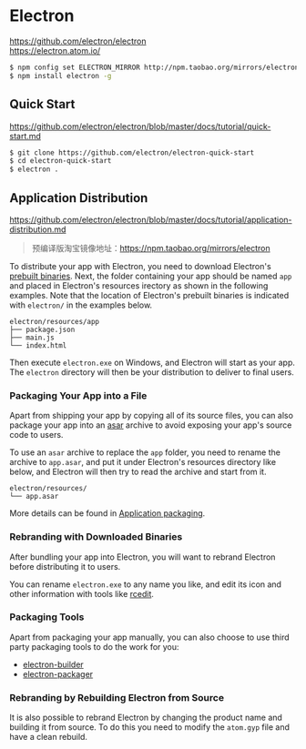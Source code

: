 # Electron

https://github.com/electron/electron   
https://electron.atom.io/   

```bash
$ npm config set ELECTRON_MIRROR http://npm.taobao.org/mirrors/electron/  # 配置使用淘宝镜像
$ npm install electron -g
```

## Quick Start

https://github.com/electron/electron/blob/master/docs/tutorial/quick-start.md

```bash
$ git clone https://github.com/electron/electron-quick-start
$ cd electron-quick-start
$ electron .
```

## Application Distribution

https://github.com/electron/electron/blob/master/docs/tutorial/application-distribution.md

> 预编译版淘宝镜像地址：https://npm.taobao.org/mirrors/electron

To distribute your app with Electron, you need to download Electron's [prebuilt binaries](https://github.com/electron/electron/releases). Next, the folder containing your app should be named `app` and placed in Electron's resources irectory as shown in the following examples. Note that the location of Electron's prebuilt binaries is indicated with `electron/` in the examples below.

```text
electron/resources/app
├── package.json
├── main.js
└── index.html
```

Then execute `electron.exe` on Windows, and Electron will start as your app. The `electron` directory will then be your distribution to deliver to final users.

### Packaging Your App into a File

Apart from shipping your app by copying all of its source files, you can also package your app into an [asar](https://github.com/electron/asar) archive to avoid exposing your app's source code to users.

To use an `asar` archive to replace the `app` folder, you need to rename the archive to `app.asar`, and put it under Electron's resources directory like below, and Electron will then try to read the archive and start from it.

```text
electron/resources/
└── app.asar
```

More details can be found in [Application packaging](application-packaging.md).

### Rebranding with Downloaded Binaries

After bundling your app into Electron, you will want to rebrand Electron before distributing it to users.

You can rename `electron.exe` to any name you like, and edit its icon and other information with tools like [rcedit](https://github.com/atom/rcedit).

### Packaging Tools

Apart from packaging your app manually, you can also choose to use third party packaging tools to do the work for you:

* [electron-builder](https://github.com/electron-userland/electron-builder)
* [electron-packager](https://github.com/electron-userland/electron-packager)

### Rebranding by Rebuilding Electron from Source

It is also possible to rebrand Electron by changing the product name and building it from source. To do this you need to modify the `atom.gyp` file and have a clean rebuild.
